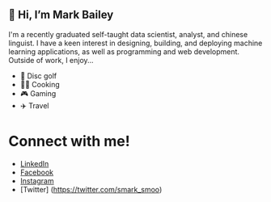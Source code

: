 ## 👋 Hi, I’m Mark Bailey

I'm a recently graduated self-taught data scientist, analyst, and chinese linguist. I have a keen interest in designing, building, and deploying machine learning applications, as well as programming and web development. Outside of work, I enjoy...

* :flying_disc: Disc golf
* :man_cook: Cooking
* :video_game: Gaming
* :airplane: Travel

# Connect with me!

* [LinkedIn](https://www.linkedin.com/in/mabail6/)
* [Facebook](https://www.facebook.com/mbailey6)
* [Instagram](https://www.instagram.com/smoodazz/)
* [Twitter] (https://twitter.com/smark_smoo)

<!---
mabail6/mabail6 is a ✨ special ✨ repository because its `README.md` (this file) appears on your GitHub profile.
You can click the Preview link to take a look at your changes.
--->
